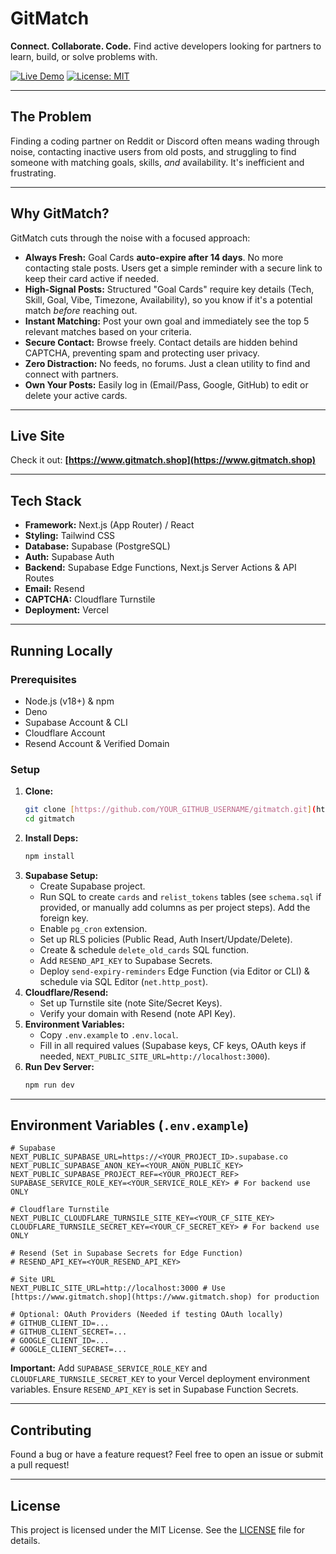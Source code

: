 # GitMatch 

**Connect. Collaborate. Code.** Find active developers looking for partners to learn, build, or solve problems with.

[![Live Demo](https://img.shields.io/badge/Live%20Demo-gitmatch.shop-blue?style=for-the-badge&logo=vercel)](https://www.gitmatch.shop)
[![License: MIT](https://img.shields.io/badge/License-MIT-yellow.svg?style=for-the-badge)](https://opensource.org/licenses/MIT)

---

## The Problem

Finding a coding partner on Reddit or Discord often means wading through noise, contacting inactive users from old posts, and struggling to find someone with matching goals, skills, *and* availability. It's inefficient and frustrating.

---

## Why GitMatch? 

GitMatch cuts through the noise with a focused approach:

* **Always Fresh:** Goal Cards **auto-expire after 14 days**. No more contacting stale posts. Users get a simple reminder with a secure link to keep their card active if needed.
* **High-Signal Posts:** Structured "Goal Cards" require key details (Tech, Skill, Goal, Vibe, Timezone, Availability), so you know if it's a potential match *before* reaching out.
* **Instant Matching:** Post your own goal and immediately see the top 5 relevant matches based on your criteria.
* **Secure Contact:** Browse freely. Contact details are hidden behind CAPTCHA, preventing spam and protecting user privacy.
* **Zero Distraction:** No feeds, no forums. Just a clean utility to find and connect with partners.
* **Own Your Posts:** Easily log in (Email/Pass, Google, GitHub) to edit or delete your active cards.

---

## Live Site

Check it out: **[https://www.gitmatch.shop](https://www.gitmatch.shop)**



---

## Tech Stack

* **Framework:** Next.js (App Router) / React
* **Styling:** Tailwind CSS
* **Database:** Supabase (PostgreSQL)
* **Auth:** Supabase Auth
* **Backend:** Supabase Edge Functions, Next.js Server Actions & API Routes
* **Email:** Resend
* **CAPTCHA:** Cloudflare Turnstile
* **Deployment:** Vercel

---

## Running Locally

### Prerequisites

* Node.js (v18+) & npm
* Deno
* Supabase Account & CLI
* Cloudflare Account
* Resend Account & Verified Domain

### Setup

1.  **Clone:**
    ```bash
    git clone [https://github.com/YOUR_GITHUB_USERNAME/gitmatch.git](https://github.com/YOUR_GITHUB_USERNAME/gitmatch.git)
    cd gitmatch
    ```
2.  **Install Deps:**
    ```bash
    npm install
    ```
3.  **Supabase Setup:**
    * Create Supabase project.
    * Run SQL to create `cards` and `relist_tokens` tables (see `schema.sql` if provided, or manually add columns as per project steps). Add the foreign key.
    * Enable `pg_cron` extension.
    * Set up RLS policies (Public Read, Auth Insert/Update/Delete).
    * Create & schedule `delete_old_cards` SQL function.
    * Add `RESEND_API_KEY` to Supabase Secrets.
    * Deploy `send-expiry-reminders` Edge Function (via Editor or CLI) & schedule via SQL Editor (`net.http_post`).
4.  **Cloudflare/Resend:**
    * Set up Turnstile site (note Site/Secret Keys).
    * Verify your domain with Resend (note API Key).
5.  **Environment Variables:**
    * Copy `.env.example` to `.env.local`.
    * Fill in all required values (Supabase keys, CF keys, OAuth keys if needed, `NEXT_PUBLIC_SITE_URL=http://localhost:3000`).
6.  **Run Dev Server:**
    ```bash
    npm run dev
    ```

---

## Environment Variables (`.env.example`)

```env
# Supabase
NEXT_PUBLIC_SUPABASE_URL=https://<YOUR_PROJECT_ID>.supabase.co
NEXT_PUBLIC_SUPABASE_ANON_KEY=<YOUR_ANON_PUBLIC_KEY>
NEXT_PUBLIC_SUPABASE_PROJECT_REF=<YOUR_PROJECT_REF>
SUPABASE_SERVICE_ROLE_KEY=<YOUR_SERVICE_ROLE_KEY> # For backend use ONLY

# Cloudflare Turnstile
NEXT_PUBLIC_CLOUDFLARE_TURNSILE_SITE_KEY=<YOUR_CF_SITE_KEY>
CLOUDFLARE_TURNSILE_SECRET_KEY=<YOUR_CF_SECRET_KEY> # For backend use ONLY

# Resend (Set in Supabase Secrets for Edge Function)
# RESEND_API_KEY=<YOUR_RESEND_API_KEY>

# Site URL
NEXT_PUBLIC_SITE_URL=http://localhost:3000 # Use [https://www.gitmatch.shop](https://www.gitmatch.shop) for production

# Optional: OAuth Providers (Needed if testing OAuth locally)
# GITHUB_CLIENT_ID=...
# GITHUB_CLIENT_SECRET=...
# GOOGLE_CLIENT_ID=...
# GOOGLE_CLIENT_SECRET=...
````

**Important:** Add `SUPABASE_SERVICE_ROLE_KEY` and `CLOUDFLARE_TURNSILE_SECRET_KEY` to your Vercel deployment environment variables. Ensure `RESEND_API_KEY` is set in Supabase Function Secrets.

-----

## Contributing

Found a bug or have a feature request? Feel free to open an issue or submit a pull request\!

-----

## License

This project is licensed under the MIT License. See the [LICENSE](https://www.google.com/search?q=LICENSE) file for details.

